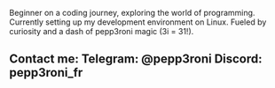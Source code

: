Beginner on a coding journey, exploring the world of programming. 
Currently setting up my development environment on Linux. 
Fueled by curiosity and a dash of pepp3roni magic (3i = 31!).
 
Contact me:
Telegram: @pepp3roni
Discord: pepp3roni_fr
-------------------- 
  
